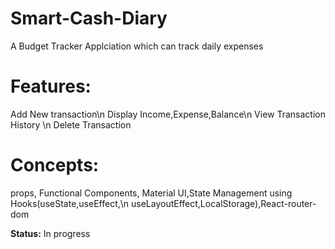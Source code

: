 # Smart-Cash-Diary
A Budget Tracker Applciation which can track daily expenses 

# Features:

Add New transaction\n
Display Income,Expense,Balance\n
View Transaction History \n
Delete Transaction

# Concepts:
props, Functional Components, Material UI,State Management using Hooks(useState,useEffect,\n useLayoutEffect,LocalStorage),React-router-dom

**Status:**
In progress


